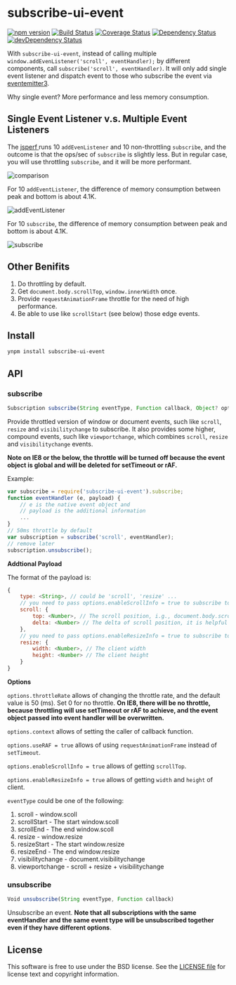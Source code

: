 # subscribe-ui-event
[![npm version](https://badge.fury.io/js/subscribe-ui-event.svg)](http://badge.fury.io/js/subscribe-ui-event)
[![Build Status](https://travis-ci.org/yahoo/subscribe-ui-event.svg?branch=master)](https://travis-ci.org/yahoo/subscribe-ui-event)
[![Coverage Status](https://coveralls.io/repos/yahoo/subscribe-ui-event/badge.svg)](https://coveralls.io/r/yahoo/subscribe-ui-event)
[![Dependency Status](https://david-dm.org/yahoo/subscribe-ui-event.svg)](https://david-dm.org/yahoo/subscribe-ui-event)
[![devDependency Status](https://david-dm.org/yahoo/subscribe-ui-event/dev-status.svg)](https://david-dm.org/yahoo/subscribe-ui-event#info=devDependencies)

With `subscribe-ui-event`, instead of calling multiple `window.addEvenListener('scroll', eventHandler);` by different components, call `subscribe('scroll', eventHandler)`. It will only add single event listener and dispatch event to those who subscribe the event via [eventemitter3](https://github.com/primus/EventEmitter3).

Why single event? More performance and less memory consumption.

## Single Event Listener v.s. Multiple Event Listeners

The [jsperf ](http://jsperf.com/subscribe-v-s-addeventlistener/2) runs 10 `addEvenListener` and 10 non-throttling `subscribe`, and the outcome is that the ops/sec of `subscribe` is slightly less. But in regular case, you will use throttling `subscribe`, and it will be more performant.

![comparison](https://cloud.githubusercontent.com/assets/2044960/9611594/6167df1c-5095-11e5-8abc-c81ff4d13ce6.png)

For 10 `addEventListener`, the difference of memory consumption between peak and bottom is about 4.1K.

![addEventListener](https://cloud.githubusercontent.com/assets/2044960/9611614/778bc452-5095-11e5-80d9-be9379df9956.png)

For 10 `subscribe`, the difference of memory consumption between peak and bottom is about 4.1K.

![subscribe](https://cloud.githubusercontent.com/assets/2044960/9611619/7c293652-5095-11e5-8d27-29a0d2d167cc.png)

## Other Benifits

1. Do throttling by default.
2. Get `document.body.scrollTop`, `window.innerWidth` once.
3. Provide `requestAnimationFrame` throttle for the need of high performance.
4. Be able to use like `scrollStart` (see below) those edge events.

## Install

```bash
ynpm install subscribe-ui-event
```

## API

### subscribe

```js
Subscription subscribe(String eventType, Function callback, Object? options)
```

Provide throttled version of window or document events, such like `scroll`, `resize` and `visibilitychange` to subscribe. It also provides some higher, compound events, such like `viewportchange`, which combines `scroll`, `resize` and `visibilitychange` events.

**Note on IE8 or the below, the throttle will be turned off because the event object is global and will be deleted for setTimeout or rAF.**

Example:

```js
var subscribe = require('subscribe-ui-event').subscribe;
function eventHandler (e, payload) {
    // e is the native event object and
    // payload is the additional information
    ...
}
// 50ms throttle by default
var subscription = subscribe('scroll', eventHandler);
// remove later
subscription.unsubscribe();
```

**Addtional Payload**

The format of the payload is:
```js
{
    type: <String>, // could be 'scroll', 'resize' ...
    // you need to pass options.enableScrollInfo = true to subscribe to get the following data
    scroll: {
        top: <Number>, // The scroll position, i.g., document.body.scrollTop
        delta: <Number> // The delta of scroll position, it is helpful for scroll direction
    },
    // you need to pass options.enableResizeInfo = true to subscribe to get the following data
    resize: {
        width: <Number>, // The client width
        height: <Number> // The client height
    }
}
```

**Options**

`options.throttleRate` allows of changing the throttle rate, and the default value is 50 (ms). Set 0 for no throttle. **On IE8, there will be no throttle, because throttling will use setTimeout or rAF to achieve, and the event object passed into event handler will be overwritten.**

`options.context` allows of setting the caller of callback function.

`options.useRAF = true` allows of using `requestAnimationFrame` instead of `setTimeout`.

`options.enableScrollInfo = true` allows of getting `scrollTop`.

`options.enableResizeInfo = true` allows of getting `width` and `height` of client.

`eventType` could be one of the following:

1. scroll - window.scoll
2. scrollStart - The start window.scoll
3. scrollEnd - The end window.scoll
4. resize - window.resize
5. resizeStart - The start window.resize
6. resizeEnd - The end window.resize
7. visibilitychange - document.visibilitychange
8. viewportchange - scroll + resize + visibilitychange

### unsubscribe

```js
Void unsubscribe(String eventType, Function callback)
```

Unsubscribe an event. **Note that all subscriptions with the same eventHandler and the same event type will be unsubscribed together even if they have different options**.

## License

This software is free to use under the BSD license.
See the [LICENSE file](./LICENSE.md) for license text and copyright information.
